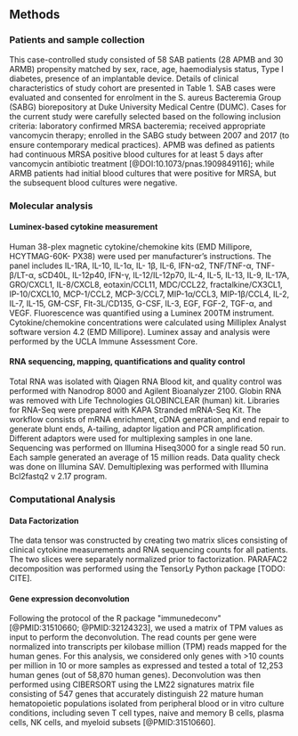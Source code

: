 ## Methods

### Patients and sample collection

This case-controlled study consisted of 58 SAB patients (28 APMB and 30 ARMB) propensity matched by sex, race, age, haemodialysis status, Type I diabetes, presence of an implantable device.  Details of clinical characteristics of study cohort are presented in Table 1. SAB cases were evaluated and consented for enrolment in the S. aureus Bacteremia Group (SABG) biorepository at Duke University Medical Centre (DUMC). Cases for the current study were carefully selected based on the following inclusion criteria: laboratory confirmed MRSA bacteremia; received appropriate vancomycin therapy; enrolled in the SABG study between 2007 and 2017 (to ensure contemporary medical practices). APMB was defined as patients had continuous MRSA positive blood cultures for at least 5 days after vancomycin antibiotic treatment [@DOI:10.1073/pnas.1909849116]; while ARMB patients had initial blood cultures that were positive for MRSA, but the subsequent blood cultures were negative.

### Molecular analysis

#### Luminex-based cytokine measurement

Human 38-plex magnetic cytokine/chemokine kits (EMD Millipore, HCYTMAG-60K- PX38) were used per manufacturer’s instructions. The panel includes IL-1RA, IL-10, IL-1α, IL- 1β, IL-6, IFN-α2, TNF/TNF-α, TNF-β/LT-α, sCD40L, IL-12p40, IFN-γ, IL-12/IL-12p70, IL-4, IL-5, IL-13, IL-9, IL-17A, GRO/CXCL1, IL-8/CXCL8, eotaxin/CCL11, MDC/CCL22, fractalkine/CX3CL1, IP-10/CXCL10, MCP-1/CCL2, MCP-3/CCL7, MIP-1α/CCL3, MIP-1β/CCL4, IL-2, IL-7, IL-15, GM-CSF, Flt-3L/CD135, G-CSF, IL-3, EGF, FGF-2, TGF-α, and VEGF. Fluorescence was quantified using a Luminex 200TM instrument. Cytokine/chemokine concentrations were calculated using Milliplex Analyst software version 4.2 (EMD Millipore). Luminex assay and analysis were performed by the UCLA Immune Assessment Core.

#### RNA sequencing, mapping, quantifications and quality control

Total RNA was isolated with Qiagen RNA Blood kit, and quality control was performed with Nanodrop 8000 and Agilent Bioanalyzer 2100. Globin RNA was removed with Life Technologies GLOBINCLEAR (human) kit. Libraries for RNA-Seq were prepared with KAPA Stranded mRNA-Seq Kit. The workflow consists of mRNA enrichment, cDNA generation, and end repair to generate blunt ends, A-tailing, adaptor ligation and PCR amplification. Different adaptors were used for multiplexing samples in one lane. Sequencing was performed on Illumina Hiseq3000 for a single read 50 run. Each sample generated an average of 15 million reads. Data quality check was done on Illumina SAV. Demultiplexing was performed with Illumina Bcl2fastq2 v 2.17 program.

### Computational Analysis

#### Data Factorization

The data tensor was constructed by creating two matrix slices consisting of clinical cytokine measurements and RNA sequencing counts for all patients. The two slices were separately normalized prior to factorization. <!-- TODO: Insert short description of normalization here. --> PARAFAC2 decomposition was performed using the TensorLy Python package [TODO: CITE].

<!-- TODO: Add more about the math details of PARAFAC2. -->

#### Gene expression deconvolution

Following the protocol of the R package "immunedeconv" [@PMID:31510660; @PMID:32124323], we used a matrix of TPM values as input to perform the deconvolution. The read counts per gene were normalized into transcripts per kilobase million (TPM) reads mapped for the human genes. For this analysis, we considered only genes with >10 counts per million in 10 or more samples as expressed and tested a total of 12,253 human genes (out of 58,870 human genes). Deconvolution was then performed using CIBERSORT using the LM22 signatures matrix file consisting of 547 genes that accurately distinguish 22 mature human hematopoietic populations isolated from peripheral blood or in vitro culture conditions, including seven T cell types, naive and memory B cells, plasma cells, NK cells, and myeloid subsets [@PMID:31510660].  
